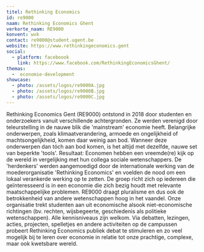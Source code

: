 ```yaml
---
titel: Rethinking Economics
id: re9000
naam: Rethinking Economics Ghent
verkorte_naam: RE9000
konvent: wvk
contact: re9000@student.ugent.be
website: https://www.rethinkingeconomics.gent
social:
  - platform: faceboook
    link: https://www.facebook.com/RethinkingEconomicsGhent/  
themas:
  -  economie-development
showcase:
  - photo: /assets/logos/re9000A.jpg
  - photo: /assets/logos/re9000B.jpg
  - photo: /assets/logos/re9000C.jpg
---
```

Rethinking Economics Gent (RE9000) ontstond in 2018 door studenten en onderzoekers vanuit verschillende achtergronden. 
Ze werden verenigd door teleurstelling in de nauwe blik die 'mainstream' economie heeft. 
Belangrijke onderwerpen, zoals klimaatverandering, armoede en ongelijkheid of machtsongelijkheid, komen daar weinig aan bod. 
Wanneer deze onderwerpen dan tóch aan bod komen, is het altijd met dezelfde, nauwe set van beperkte 'tools'. 
Resultaat: Economen hebben een vreemde(re) kijk op de wereld in vergelijking met hun collega sociale wetenschappers. 
De 'herdenkers' werden aangemoedigd door de internationale werking van de moederorganisatie 'Rethinking Economics' en voelden de nood om een lokaal verankerde werking op te zetten. 
De groep richt zich op iedereen die geïnteresseerd is in een economie die zich bezig houdt met relevante maatschappelijke problemen.
RE9000 draagt pluralisme en dus ook de betrokkenheid van andere wetenschappen hoog in het vaandel. 
Onze organisatie trekt studenten aan uit economische alsook niet-economische richtingen (bv. rechten, wijsbegeerte, geschiedenis als politieke wetenschappen). Alle kennisniveaus zijn welkom.
Via debatten, lezingen, acties, projecten, spelletjes en andere activiteiten op de campussen probeert Rethinking Economics publiek debat te stimuleren en zo veel mogelijk bij te leren over economie in relatie tot onze prachtige, complexe, maar ook kwetsbare wereld.
